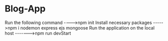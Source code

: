 # Blog-App
Run the following command
   ---->npm init 
Install necessary packages
    ----->npm i nodemon express ejs mongoose
Run the application on the local host
   ------->npm run devStart
